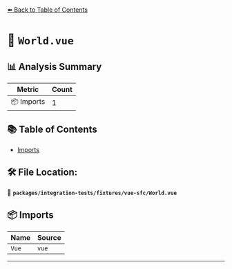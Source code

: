 [⬅️ Back to Table of Contents](../../../../index.md)

# 📄 `World.vue`

## 📊 Analysis Summary

| Metric | Count |
|--------|-------|
| 📦 Imports | 1 |

## 📚 Table of Contents

- [Imports](#imports)

## 🛠️ File Location:
📂 **`packages/integration-tests/fixtures/vue-sfc/World.vue`**

## 📦 Imports

| Name | Source |
|------|--------|
| `Vue` | `vue` |


---